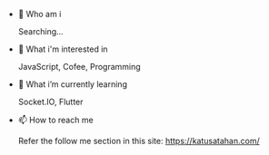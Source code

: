 - 👋 Who am i

  Searching...
  
- 👀 What i'm interested in

  JavaScript, Cofee, Programming
  
- 🌱 What i’m currently learning

  Socket.IO, Flutter

- 📫 How to reach me

  Refer the follow me section in this site: https://katusatahan.com/

<!---
amitham/amitham is a ✨ special ✨ repository because its `README.md` (this file) appears on your GitHub profile.
You can click the Preview link to take a look at your changes.
--->
